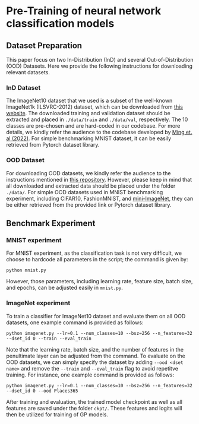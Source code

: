 # Pre-Training of neural network classification models

## Dataset Preparation

This paper focus on two In-Distribution (InD) and several Out-of-Distribution (OOD) Datasets. Here we provide the following instructions for downloading relevant datasets.

### InD Dataset

The ImageNet10 dataset that we used is a subset of the well-known ImageNet1k (ILSVRC-2012) dataset, which can be downloaded from [this website](https://www.image-net.org/index.php). The downloaded training and validation dataset should be extracted and placed in `./data/train` and `./data/val`, respectively. The 10 classes are pre-chosen and are hard-coded in our codebase. For more details, we kindly refer the audience to the codebase developed by [Ming et. al (2022)](https://github.com/deeplearning-wisc/MCM/tree/main?tab=readme-ov-file). For simple benchmarking MNIST dataset, it can be easily retrieved from Pytorch dataset library.

### OOD Dataset

For downloading OOD datasets, we kindly refer the audience to the instructions mentioned in [this repository](https://github.com/deeplearning-wisc/cider). However, please keep in mind that all downloaded and extracted data should be placed under the folder `./data/`. For simple OOD datasets used in MNIST benchmarking experiment, including CIFAR10, FashionMNIST, and [mini-ImageNet](https://drive.google.com/file/d/1Kot50VljGnN4exQtxN76_PoJhPrFJTim/view?usp=sharing), they can be either retrieved from the provided link or Pytorch dataset library.

## Benchmark Experiment

### MNIST experiment

For MNIST experiment, as the classification task is not very difficult, we choose to hardcode all parameters in the script; the command is given by:

```
python mnist.py
```

However, those parameters, including learning rate, feature size, batch size, and epochs, can be adjusted easily in `mnist.py`.

### ImageNet experiment

To train a classifier for ImageNet10 dataset and evaluate them on all OOD datasets, one example command is provided as follows:

```
python imagenet.py --lr=0.1 --num_classes=10 --bsz=256 --n_features=32 --dset_id 0 --train --eval_train
```

Note that the learning rate, batch size, and the number of features in the penultimate layer can be adjusted from the command. To evaluate on the OOD datasets, we can simply specify the dataset by adding `--ood <dset name>` and remove the `--train` and `--eval_train` flag to avoid repetitve training. For instance, one example command is provided as follows:

```
python imagenet.py --lr=0.1 --num_classes=10 --bsz=256 --n_features=32 --dset_id 0 --ood Places365
```

After training and evaluation, the trained model checkpoint as well as all features are saved under the folder `ckpt/`. These features and logits will then be utilized for training of GP models.
